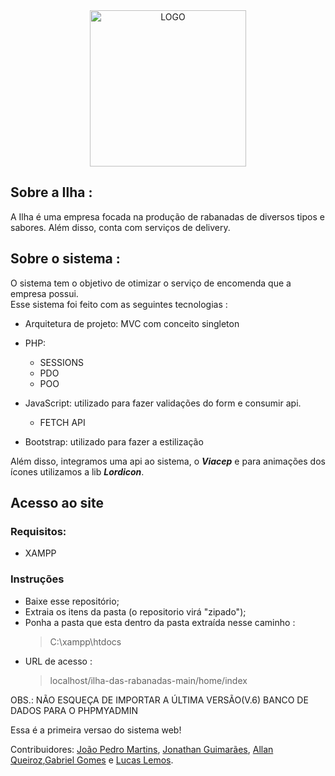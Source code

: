 
<div align="center"><img  alt="LOGO" width="250" height="250" src="https://raw.githubusercontent.com/JonathanGuimarae3s/ilha-das-rabanadas/main/public/imgs/img/logo-footer.webp" /></div>

## Sobre a Ilha :

A Ilha é uma empresa focada na produção de rabanadas de diversos tipos e sabores. Além disso, conta com serviços de delivery.

## Sobre o sistema : 
O sistema tem o objetivo de otimizar o serviço de encomenda que a empresa possui.
<br>
Esse sistema foi feito com as seguintes tecnologias :

- Arquitetura de projeto: MVC com conceito singleton

- PHP:
    - SESSIONS
    - PDO
    - POO
- JavaScript: utilizado para fazer validações do form e consumir api.
    -   FETCH API

- Bootstrap: utilizado para fazer a estilização 

Além disso, integramos uma api ao sistema, o ***Viacep*** e para animações dos ícones utilizamos a lib ***Lordicon***.

## Acesso ao site 
### Requisitos:
- XAMPP
### Instruções
- Baixe esse repositório;
- Extraia os itens da pasta (o repositorio virá "zipado");
-  Ponha a pasta que esta dentro da pasta extraída nesse caminho :
     > C:\xampp\htdocs  
- URL de acesso :
    > localhost/ilha-das-rabanadas-main/home/index


OBS.: NÃO ESQUEÇA DE IMPORTAR A ÚLTIMA VERSÃO(V.6) BANCO DE DADOS PARA O PHPMYADMIN 



Essa é a primeira versao do sistema web!



Contribuidores: [João Pedro Martins](https://github.com/JoaoPedroCd), [Jonathan Guimarães](https://github.com/JonathanGuimarae3s), [Allan Queiroz](https://github.com/AllanQrz),[Gabriel Gomes](https://github.com/Gabriel-Yuki) e [Lucas Lemos](https://github.com/lucasks1).




